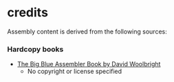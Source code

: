 # credits

Assembly content is derived from the following sources:

### Hardcopy books

* [The Big Blue Assembler Book by David Woolbright](https://www.amazon.com/Big-Blue-Assembler-Book/dp/B0BLKWD3WD)
    - No copyright or license specified